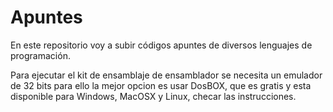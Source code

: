 # Apuntes
En este repositorio voy a subir códigos apuntes de diversos lenguajes de programación.

Para ejecutar el kit de ensamblaje de ensamblador se necesita un emulador de 32 bits
para ello la mejor opcion es usar DosBOX, que es gratis y esta disponible para Windows,
MacOSX y Linux, checar las instrucciones.
